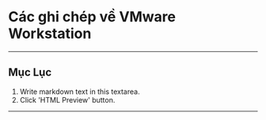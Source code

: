 # Các ghi chép về VMware Workstation
----
## Mục Lục
1. Write markdown text in this textarea.
2. Click 'HTML Preview' button.

----
